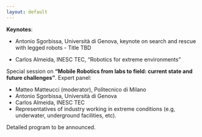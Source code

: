 ```yaml
---
layout: default
---
```


**Keynotes**:

* Antonio Sgorbissa, Università di Genova, keynote on search and rescue with legged robots - Title TBD

* Carlos Almeida, INESC TEC, “Robotics for extreme environments”


Special session on **“Mobile Robotics from labs to field: current state and future challenges”**.
Expert panel:

* Matteo Matteucci (moderator), Politecnico di Milano
* Antonio Sgorbissa, Università di Genova
* Carlos Almeida, INESC TEC
* Representatives of industry working in extreme conditions (e.g, underwater, underground facilities, etc). 
 

Detailed program to be announced. 
